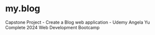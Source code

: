 # my.blog
Capstone Project - Create a Blog web application - Udemy Angela Yu Complete 2024 Web Development Bootcamp
